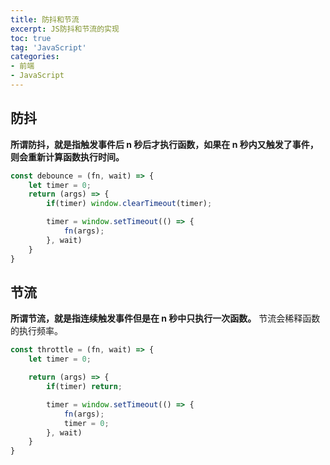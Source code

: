 ```yaml
---
title: 防抖和节流
excerpt: JS防抖和节流的实现
toc: true
tag: 'JavaScript'
categories:
- 前端
- JavaScript
---
```


## 防抖

**所谓防抖，就是指触发事件后 n 秒后才执行函数，如果在 n 秒内又触发了事件，则会重新计算函数执行时间。**

```js
const debounce = (fn, wait) => {
    let timer = 0;
    return (args) => {
        if(timer) window.clearTimeout(timer);

        timer = window.setTimeout(() => {
            fn(args);
        }, wait)
    }
}
```

## 节流

**所谓节流，就是指连续触发事件但是在 n 秒中只执行一次函数。** 节流会稀释函数的执行频率。

```js
const throttle = (fn, wait) => {
    let timer = 0;

    return (args) => {
        if(timer) return;

        timer = window.setTimeout(() => {
            fn(args);
            timer = 0;
        }, wait)
    }
}
```

